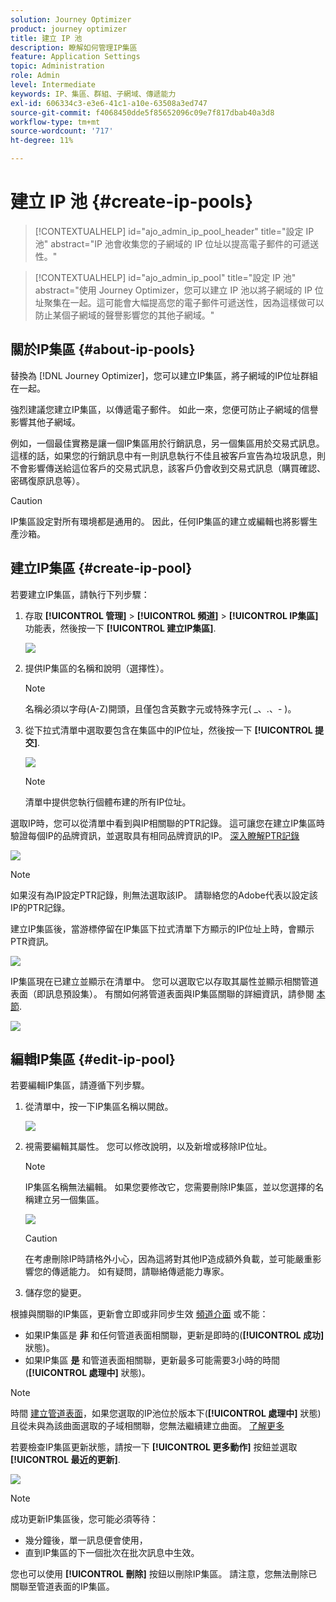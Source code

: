 ```yaml
---
solution: Journey Optimizer
product: journey optimizer
title: 建立 IP 池
description: 瞭解如何管理IP集區
feature: Application Settings
topic: Administration
role: Admin
level: Intermediate
keywords: IP、集區、群組、子網域、傳遞能力
exl-id: 606334c3-e3e6-41c1-a10e-63508a3ed747
source-git-commit: f4068450dde5f85652096c09e7f817dbab40a3d8
workflow-type: tm+mt
source-wordcount: '717'
ht-degree: 11%

---
```


# 建立 IP 池 {#create-ip-pools}

>[!CONTEXTUALHELP]
>id="ajo_admin_ip_pool_header"
>title="設定 IP 池"
>abstract="IP 池會收集您的子網域的 IP 位址以提高電子郵件的可遞送性。"

>[!CONTEXTUALHELP]
>id="ajo_admin_ip_pool"
>title="設定 IP 池"
>abstract="使用 Journey Optimizer，您可以建立 IP 池以將子網域的 IP 位址聚集在一起。這可能會大幅提高您的電子郵件可遞送性，因為這樣做可以防止某個子網域的聲譽影響您的其他子網域。"

## 關於IP集區 {#about-ip-pools}

替換為 [!DNL Journey Optimizer]，您可以建立IP集區，將子網域的IP位址群組在一起。

強烈建議您建立IP集區，以傳遞電子郵件。 如此一來，您便可防止子網域的信譽影響其他子網域。

例如，一個最佳實務是讓一個IP集區用於行銷訊息，另一個集區用於交易式訊息。 這樣的話，如果您的行銷訊息中有一則訊息執行不佳且被客戶宣告為垃圾訊息，則不會影響傳送給這位客戶的交易式訊息，該客戶仍會收到交易式訊息（購買確認、密碼復原訊息等）。

>[!CAUTION]
>
>IP集區設定對所有環境都是通用的。 因此，任何IP集區的建立或編輯也將影響生產沙箱。

## 建立IP集區 {#create-ip-pool}

若要建立IP集區，請執行下列步驟：

1. 存取 **[!UICONTROL 管理]** > **[!UICONTROL 頻道]** > **[!UICONTROL IP集區]** 功能表，然後按一下 **[!UICONTROL 建立IP集區]**.

   ![](assets/ip-pool-create.png)

1. 提供IP集區的名稱和說明（選擇性）。

   >[!NOTE]
   >
   >名稱必須以字母(A-Z)開頭，且僅包含英數字元或特殊字元( _、.、- )。

1. 從下拉式清單中選取要包含在集區中的IP位址，然後按一下 **[!UICONTROL 提交]**.

   ![](assets/ip-pool-config.png)

   >[!NOTE]
   >
   >清單中提供您執行個體布建的所有IP位址。

選取IP時，您可以從清單中看到與IP相關聯的PTR記錄。 這可讓您在建立IP集區時驗證每個IP的品牌資訊，並選取具有相同品牌資訊的IP。 [深入瞭解PTR記錄](ptr-records.md)

![](assets/ip-pool-ptr-record.png)

>[!NOTE]
>
>如果沒有為IP設定PTR記錄，則無法選取該IP。 請聯絡您的Adobe代表以設定該IP的PTR記錄。

建立IP集區後，當游標停留在IP集區下拉式清單下方顯示的IP位址上時，會顯示PTR資訊。

![](assets/ip-pool-ptr-record-tooltip.png)

IP集區現在已建立並顯示在清單中。 您可以選取它以存取其屬性並顯示相關管道表面（即訊息預設集）。 有關如何將管道表面與IP集區關聯的詳細資訊，請參閱 [本節](channel-surfaces.md).

![](assets/ip-pool-created.png)

## 編輯IP集區 {#edit-ip-pool}

若要編輯IP集區，請遵循下列步驟。

1. 從清單中，按一下IP集區名稱以開啟。

   ![](assets/ip-pool-list.png)

1. 視需要編輯其屬性。 您可以修改說明，以及新增或移除IP位址。

   >[!NOTE]
   >
   >IP集區名稱無法編輯。 如果您要修改它，您需要刪除IP集區，並以您選擇的名稱建立另一個集區。

   ![](assets/ip-pool-edit.png)

   >[!CAUTION]
   >
   >在考慮刪除IP時請格外小心，因為這將對其他IP造成額外負載，並可能嚴重影響您的傳遞能力。 如有疑問，請聯絡傳遞能力專家。

1. 儲存您的變更。

根據與關聯的IP集區，更新會立即或非同步生效 [頻道介面](channel-surfaces.md) 或不能：

* 如果IP集區是 **非** 和任何管道表面相關聯，更新是即時的(**[!UICONTROL 成功]** 狀態)。
* 如果IP集區 **是** 和管道表面相關聯，更新最多可能需要3小時的時間(**[!UICONTROL 處理中]** 狀態)。

>[!NOTE]
>
>時間 [建立管道表面](channel-surfaces.md#create-channel-surface)，如果您選取的IP池位於版本下(**[!UICONTROL 處理中]** 狀態)且從未與為該曲面選取的子域相關聯，您無法繼續建立曲面。 [了解更多](channel-surfaces.md#subdomains-and-ip-pools)

若要檢查IP集區更新狀態，請按一下 **[!UICONTROL 更多動作]** 按鈕並選取 **[!UICONTROL 最近的更新]**.

![](assets/ip-pool-recent-update.png)

>[!NOTE]
>
>成功更新IP集區後，您可能必須等待：
>* 幾分鐘後，單一訊息便會使用，
>* 直到IP集區的下一個批次在批次訊息中生效。

您也可以使用 **[!UICONTROL 刪除]** 按鈕以刪除IP集區。 請注意，您無法刪除已關聯至管道表面的IP集區。

